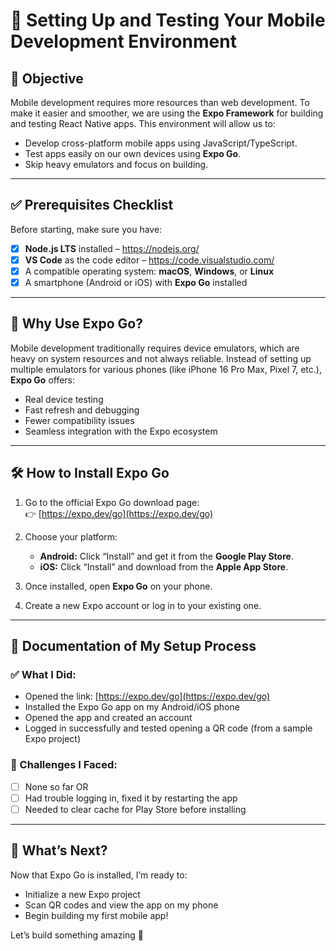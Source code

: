 # 📱 Setting Up and Testing Your Mobile Development Environment

## 🎯 Objective

Mobile development requires more resources than web development. To make it easier and smoother, we are using the **Expo Framework** for building and testing React Native apps. This environment will allow us to:

- Develop cross-platform mobile apps using JavaScript/TypeScript.
- Test apps easily on our own devices using **Expo Go**.
- Skip heavy emulators and focus on building.

---

## ✅ Prerequisites Checklist

Before starting, make sure you have:

- [x] **Node.js LTS** installed – https://nodejs.org/
- [x] **VS Code** as the code editor – https://code.visualstudio.com/
- [x] A compatible operating system: **macOS**, **Windows**, or **Linux**
- [x] A smartphone (Android or iOS) with **Expo Go** installed

---

## 📲 Why Use Expo Go?

Mobile development traditionally requires device emulators, which are heavy on system resources and not always reliable. Instead of setting up multiple emulators for various phones (like iPhone 16 Pro Max, Pixel 7, etc.), **Expo Go** offers:

- Real device testing
- Fast refresh and debugging
- Fewer compatibility issues
- Seamless integration with the Expo ecosystem

---

## 🛠️ How to Install Expo Go

1. Go to the official Expo Go download page:  
   👉 [https://expo.dev/go](https://expo.dev/go)

2. Choose your platform:
   - **Android:** Click “Install” and get it from the **Google Play Store**.
   - **iOS:** Click “Install” and download from the **Apple App Store**.

3. Once installed, open **Expo Go** on your phone.

4. Create a new Expo account or log in to your existing one.

---

## 📝 Documentation of My Setup Process

### ✅ What I Did:
- Opened the link: [https://expo.dev/go](https://expo.dev/go)
- Installed the Expo Go app on my Android/iOS phone
- Opened the app and created an account
- Logged in successfully and tested opening a QR code (from a sample Expo project)

### 🧩 Challenges I Faced:
- [ ] None so far
  OR
- [ ] Had trouble logging in, fixed it by restarting the app
- [ ] Needed to clear cache for Play Store before installing

---

## 🚀 What’s Next?

Now that Expo Go is installed, I’m ready to:
- Initialize a new Expo project
- Scan QR codes and view the app on my phone
- Begin building my first mobile app!

Let’s build something amazing 🌟

